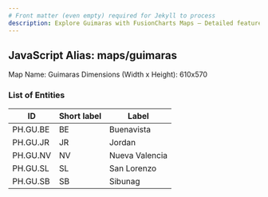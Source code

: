 ```yaml
---
# Front matter (even empty) required for Jekyll to process
description: Explore Guimaras with FusionCharts Maps – Detailed features for seamless integration. Try now & enhance your data visualization today! 
---
```


## JavaScript Alias: maps/guimaras

Map Name: Guimaras
Dimensions (Width x Height): 610x570





### List of Entities

ID | Short label | Label
---|---|---|
PH.GU.BE | BE | Buenavista
PH.GU.JR | JR | Jordan
PH.GU.NV | NV | Nueva Valencia
PH.GU.SL | SL | San Lorenzo
PH.GU.SB | SB | Sibunag